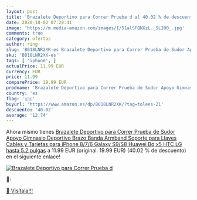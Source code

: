 ```yaml
---
layout: post
title: 'Brazalete Deportivo para Correr Prueba d al 40.02 % de descuento'
date: 2020-10-02 07:29:41
image: 'https://m.media-amazon.com/images/I/51alSFQNXzL._SL200_.jpg'
comments: true
category: ofertas
author: ring
slug: 'B018LNR2XK-es Brazalete Deportivo para Correr Prueba de Sudor Apoyo...'
sku: 'B018LNR2XK-es'
tags: [ 'iphone', ]
actualPrice: 11.99 EUR
currency: EUR
price: 11.99
comparePrice: 19.99 EUR
prodname: 'Brazalete Deportivo para Correr Prueba de Sudor Apoyo Gimnasio Deportivo Brazo Banda Armband Soporte para Llaves Cables y Tarjetas para iPhone 8/7/6 Galaxy S9/S8 Huawei Bq x5 HTC  LG hasta 5.2 pulgas'
country: 'es'
flag: '🇪🇸'
buyurl: 'https://www.amazon.es/dp/B018LNR2XK/?tag=tolees-21'
descuento: '40.02'
average: '12.74'
---
```


Ahora mismo tienes [Brazalete Deportivo para Correr Prueba de Sudor Apoyo Gimnasio Deportivo Brazo Banda Armband Soporte para Llaves Cables y Tarjetas para iPhone 8/7/6 Galaxy S9/S8 Huawei Bq x5 HTC  LG hasta 5.2 pulgas](https://www.amazon.es/dp/B018LNR2XK/?tag=tolees-21) a 11.99 EUR (original: 19.99 EUR) (40.02 %  de descuento) en el siguiente enlace!

[![Brazalete Deportivo para Correr Prueba d](https://m.media-amazon.com/images/I/51alSFQNXzL._SL200_.jpg)](https://www.amazon.es/dp/B018LNR2XK/?tag=tolees-21)

🔎:


[🛒 Visítala!!!](https://www.amazon.es/dp/B018LNR2XK/?tag=tolees-21)
